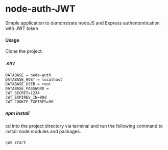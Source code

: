 # node-auth-JWT
<p>Simple application to demonstrate nodeJS and Express authententication with JWT token
 
#### Usage
Clone the project.

##### .env
``` env create an env file
DATABASE = node-auth
DATABASE_HOST = localhost
DATABASE_USER = root
DATABASE_PASSWORD = 
JWT_SECRET=1234
JWT_EXPIRES_IN=90d
JWT_COOKIE_EXPIRES=90
  ```
 
##### npm install
cd into the project directory via terminal and run the following  command to install node modules and packages.

###### `npm start`


